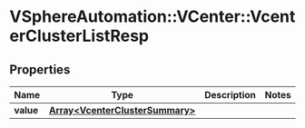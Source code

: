 # VSphereAutomation::VCenter::VcenterClusterListResp

## Properties
Name | Type | Description | Notes
------------ | ------------- | ------------- | -------------
**value** | [**Array&lt;VcenterClusterSummary&gt;**](VcenterClusterSummary.md) |  | 


